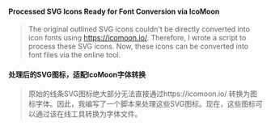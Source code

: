
#### Processed SVG Icons Ready for Font Conversion via IcoMoon
>The original outlined SVG icons couldn't be directly converted into icon fonts using https://icomoon.io/. Therefore, I wrote a script to process these SVG icons. Now, these icons can be converted into font files via the online tool.


#### 处理后的SVG图标，适配IcoMoon字体转换
>原始的线条SVG图标绝大部分无法直接通过https://icomoon.io/ 转换为图标字体。因此，我编写了一个脚本来处理这些SVG图标。现在，这些图标可以通过该在线工具转换为字体文件。



